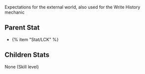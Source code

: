 Expectations for the external world, also used for the Write History mechanic

## Parent Stat

* {% item "Stat/LCK" %}

## Children Stats

None (Skill level)
